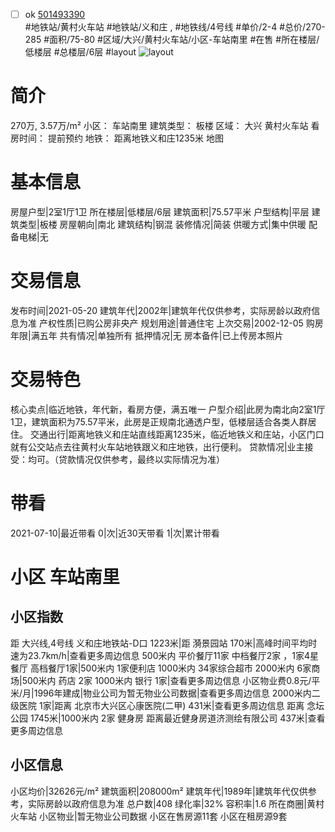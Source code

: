 - [ ] ok [501493390](https://bj.5i5j.com/ershoufang/501493390.html)  
 #地铁站/黄村火车站 #地铁站/义和庄 ,  #地铁线/4号线
#单价/2-4 #总价/270-285 #面积/75-80   #区域/大兴/黄村火车站/小区-车站南里 #在售 #所在楼层/低楼层 #总楼层/6层 #layout 
![layout](http://image2a.5i5j.com/bdir/layout/09c39f00777b4dc992b1086d48fcd105.png_P5.jpg) 
# 简介 
 270万,  3.57万/m² 
小区： 车站南里
建筑类型： 板楼
区域： 大兴 黄村火车站
看房时间： 提前预约
地铁： 距离地铁义和庄1235米 地图
# 基本信息 
 房屋户型|2室1厅1卫
所在楼层|低楼层/6层
建筑面积|75.57平米
户型结构|平层
建筑类型|板楼
房屋朝向|南北
建筑结构|钢混
装修情况|简装
供暖方式|集中供暖
配备电梯|无
# 交易信息 
 发布时间|2021-05-20
建筑年代|2002年|建筑年代仅供参考，实际房龄以政府信息为准
产权性质|已购公房非央产
规划用途|普通住宅
上次交易|2002-12-05
购房年限|满五年
共有情况|单独所有
抵押情况|无
房本备件|已上传房本照片
# 交易特色 
 核心卖点|临近地铁，年代新，看房方便，满五唯一
户型介绍|此房为南北向2室1厅1卫，建筑面积为75.57平米，此房是正规南北通透户型，低楼层适合各类人群居住。
交通出行|距离地铁义和庄站直线距离1235米，临近地铁义和庄站，小区门口就有公交站点去往黄村火车站地铁跟义和庄地铁，出行便利。
贷款情况|业主接受：均可。（贷款情况仅供参考，最终以实际情况为准）
# 带看 
 2021-07-10|最近带看	 0|次|近30天带看	 1|次|累计带看
# 小区 车站南里
## 小区指数 
 距 大兴线,4号线 义和庄地铁站-D口 1223米|距 漪景园站 170米|高峰时间平均时速为23.7km/h|查看更多周边信息
500米内 平价餐厅11家
中档餐厅2家 ，1家4星餐厅
高档餐厅1家|500米内 1家便利店
1000米内 34家综合超市
2000米内 6家商场|500米内 药店 2家
1000米内 银行 1家|查看更多周边信息
小区物业费0.8元/平米/月|1996年建成|物业公司为暂无物业公司数据|查看更多周边信息
2000米内二级医院 1家|距离 北京市大兴区心康医院(二甲)  431米|查看更多周边信息
距离 念坛公园 1745米|1000米内 2家 健身房
距离最近健身房道济测绘有限公司 437米|查看更多周边信息
## 小区信息 
 小区均价|32626元/m²
建筑面积|208000m²
建筑年代|1989年|建筑年代仅供参考，实际房龄以政府信息为准
总户数|408
绿化率|32%
容积率|1.6
所在商圈|黄村火车站
小区物业|暂无物业公司数据
小区在售房源11套
小区在租房源9套
